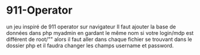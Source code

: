 # 911-Operator
un jeu inspiré de 911 operator sur navigateur
Il faut ajouter la base de données dans php myadmin en gardant le même nom si votre login/mdp est différent de root/"" alors il faut aller dans chaque fichier se trouvant dans le dossier php et il faudra changer les champs username et password.
